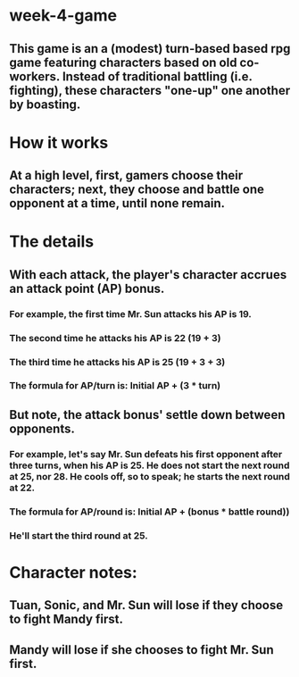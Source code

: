 # week-4-game
## This game is an a (modest) turn-based based rpg game featuring characters based on old co-workers. Instead of traditional battling (i.e. fighting), these characters "one-up" one another by boasting.

# How it works
## At a high level, first, gamers choose their characters; next, they choose and battle one opponent at a time, until none remain.

# The details
## With each attack, the player's character accrues an attack point (AP) bonus.
### For example, the first time Mr. Sun attacks his AP is 19.
### The second time he attacks his AP is 22 (19 + 3)
### The third time he attacks his AP is 25 (19 + 3 + 3)
### The formula for AP/turn is: Initial AP + (3 * turn)
## But note, the attack bonus' settle down between opponents. 
### For example, let's say Mr. Sun defeats his first opponent after three turns, when his AP is 25. He does not start the next round at 25, nor 28. He cools off, so to speak; he starts the next round at 22.
### The formula for AP/round is: Initial AP + (bonus * battle round))
### He'll start the third round at 25.

# Character notes:
## Tuan, Sonic, and Mr. Sun will lose if they choose to fight Mandy first.
## Mandy will lose if she chooses to fight Mr. Sun first.